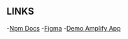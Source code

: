 ## LINKS
-[Npm Docs](https://docs.npmjs.com/)
-[Figma](https://www.figma.com/file/y7VG8cLNm4SeOuId36KlGn/walnut-insurance-project?node-id=0%3A1)
-[Demo Amplify App](https://master.d2uijrjyp51umn.amplifyapp.com/)

